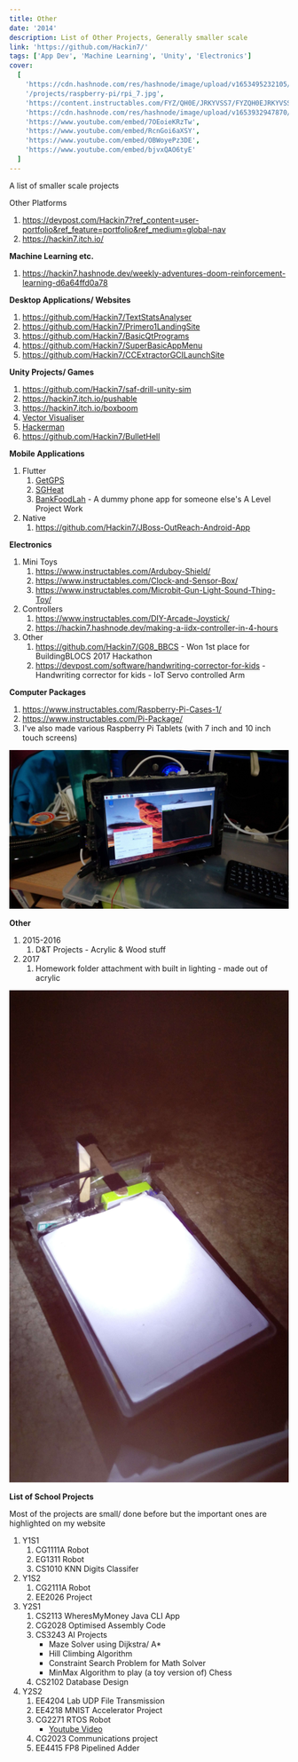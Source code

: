 ```yaml
---
title: Other
date: '2014'
description: List of Other Projects, Generally smaller scale
link: 'https://github.com/Hackin7/'
tags: ['App Dev', 'Machine Learning', 'Unity', 'Electronics']
cover:
  [
    'https://cdn.hashnode.com/res/hashnode/image/upload/v1653495232105/OJT-yxEJF.png',
    '/projects/raspberry-pi/rpi_7.jpg',
    'https://content.instructables.com/FYZ/QH0E/JRKYVSS7/FYZQH0EJRKYVSS7.jpg',
    'https://cdn.hashnode.com/res/hashnode/image/upload/v1653932947870/OS6SnMHgb.jpg',
    'https://www.youtube.com/embed/7OEoieKRzTw',
    'https://www.youtube.com/embed/RcnGoi6aXSY',
    'https://www.youtube.com/embed/OBWoyePz3DE',
    'https://www.youtube.com/embed/bjvxQAO6tyE'
  ]
---
```


A list of smaller scale projects

Other Platforms

1. https://devpost.com/Hackin7?ref_content=user-portfolio&ref_feature=portfolio&ref_medium=global-nav
2. https://hackin7.itch.io/

**Machine Learning etc.**

1. https://hackin7.hashnode.dev/weekly-adventures-doom-reinforcement-learning-d6a64ffd0a78

**Desktop Applications/ Websites**

1. https://github.com/Hackin7/TextStatsAnalyser
1. https://github.com/Hackin7/Primero1LandingSite
1. https://github.com/Hackin7/BasicQtPrograms
1. https://github.com/Hackin7/SuperBasicAppMenu
1. https://github.com/Hackin7/CCExtractorGCILaunchSite

**Unity Projects/ Games**

1. https://github.com/Hackin7/saf-drill-unity-sim
1. https://hackin7.itch.io/pushable
1. https://hackin7.itch.io/boxboom
1. [Vector Visualiser](https://hackin7.itch.io/vector-visualiser)
1. [Hackerman](https://hackin7.itch.io/hackerman)
1. https://github.com/Hackin7/BulletHell

**Mobile Applications**

1. Flutter
   1. [GetGPS](https://github.com/Hackin7/GetGPS)
   1. [SGHeat](https://github.com/Hackin7/SGHeat)
   1. [BankFoodLah](https://github.com/Hackin7/BankFoodLah) - A dummy phone app for someone else's A Level Project Work
1. Native
   1. https://github.com/Hackin7/JBoss-OutReach-Android-App

**Electronics**

1. Mini Toys
   1. https://www.instructables.com/Arduboy-Shield/
   1. https://www.instructables.com/Clock-and-Sensor-Box/
   1. https://www.instructables.com/Microbit-Gun-Light-Sound-Thing-Toy/
1. Controllers
   1. https://www.instructables.com/DIY-Arcade-Joystick/
   1. https://hackin7.hashnode.dev/making-a-iidx-controller-in-4-hours
1. Other
   1. https://github.com/Hackin7/G08_BBCS - Won 1st place for BuildingBLOCS 2017 Hackathon
   2. https://devpost.com/software/handwriting-corrector-for-kids - Handwriting corrector for kids - IoT Servo controlled Arm

**Computer Packages**

1. https://www.instructables.com/Raspberry-Pi-Cases-1/
1. https://www.instructables.com/Pi-Package/
1. I've also made various Raspberry Pi Tablets (with 7 inch and 10 inch touch screens)

![Raspberry Pi Tablet](/projects/raspberry-pi/rpi_7.jpg)

**Other**

1. 2015-2016
   1. D&T Projects - Acrylic & Wood stuff
1. 2017
   1. Homework folder attachment with built in lighting - made out of acrylic

![Homework Folder](/projects/hw_folder.jpg)

**List of School Projects**

Most of the projects are small/ done before but the important ones are highlighted on my website

1. Y1S1
   1. CG1111A Robot
   2. EG1311 Robot
   3. CS1010 KNN Digits Classifer
2. Y1S2
   1. CG2111A Robot
   2. EE2026 Project
3. Y2S1
   1. CS2113 WheresMyMoney Java CLI App
   2. CG2028 Optimised Assembly Code
   3. CS3243 AI Projects
      - Maze Solver using Dijkstra/ A\*
      - Hill Climbing Algorithm
      - Constraint Search Problem for Math Solver
      - MinMax Algorithm to play (a toy version of) Chess
   4. CS2102 Database Design
4. Y2S2
   1. EE4204 Lab UDP File Transmission
   2. EE4218 MNIST Accelerator Project
   3. CG2271 RTOS Robot
      - [Youtube Video](https://www.youtube.com/watch?v=Q4rmSh9GYwY)
   4. CG2023 Communications project
   5. EE4415 FP8 Pipelined Adder

